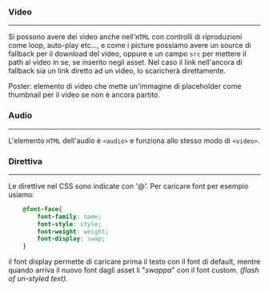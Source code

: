 ### Video
---
Si possono avere dei video anche nell'`HTML` con controlli di riproduzioni come loop, auto-play etc..., e come i picture possiamo avere un source di fallback per il download del video, oppure e un campo `src` per mettere il path al video in se, se inserito negli asset.
Nel caso il link nell'ancora di fallback sia un link diretto ad un video, lo scaricherà direttamente.

Poster: elemento di video che mette un'immagine di placeholder come thumbnail per il video se non è ancora partito.
### Audio
---
L'elemento `HTML` dell'audio è `<audio>` e funziona allo stesso modo di `<video>`.
### Direttiva 
----
Le direttive nel CSS sono indicate con '@'. Per caricare font per esempio usiamo: 

```css
	@font-face{
		font-family: name;
		font-style: style;
		font-weight: weight;
		font-display: swap; 
	}
```

il font display permette di caricare prima il testo con il font di default, mentre quando arriva il nuovo font dagli asset li "$swappa$" con il font custom. *(flash of un-styled text)*.